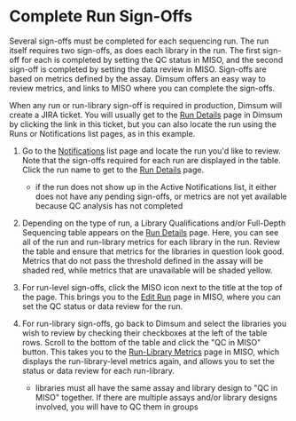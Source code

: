 # Complete Run Sign-Offs

Several sign-offs must be completed for each sequencing run. The run itself requires two sign-offs,
as does each library in the run. The first sign-off for each is completed by setting the QC status
in MISO, and the second sign-off is completed by setting the data review in MISO. Sign-offs are
based on metrics defined by the assay. Dimsum offers an easy way to review metrics, and links to
MISO where you can complete the sign-offs.

When any run or run-library sign-off is required in production, Dimsum will create a JIRA ticket.
You will usually get to the [Run Details](/user_manual/details/) page in Dimsum by clicking the link
in this ticket, but you can also locate the run using the Runs or Notifications list pages, as in
this example.

1. Go to the [Notifications](/user_manual/notifications/) list page and locate the run you'd like to
   review. Note that the sign-offs required for each run are displayed in the table. Click the run
   name to get to the [Run Details](/user_manual/details/) page.

      - if the run does not show up in the Active Notifications list, it either does not have any
        pending sign-offs, or metrics are not yet available because QC analysis has not completed

2. Depending on the type of run, a Library Qualifications and/or Full-Depth Sequencing table appears
   on the [Run Details](/user_manual/details/) page. Here, you can see all of the run and
   run-library metrics for each library in the run. Review the table and ensure that metrics for the
   libraries in question look good. Metrics that do not pass the threshold defined in the assay will
   be shaded red, while metrics that are unavailable will be shaded yellow.

3. For run-level sign-offs, click the MISO icon next to the title at the top of the page. This
   brings you to the
   [Edit Run](https://miso-lims.readthedocs.io/projects/docs/en/latest/user_manual/sequencer_runs/#editing-a-run)
   page in MISO, where you can set the QC status or data review for the run.

4. For run-library sign-offs, go back to Dimsum and select the libraries you wish to review by
   checking their checkboxes at the left of the table rows. Scroll to the bottom of the table and
   click the "QC in MISO" button. This takes you to the
   [Run-Library Metrics](https://miso-lims.readthedocs.io/projects/docs/en/latest/user_manual/qc_integration/)
   page in MISO, which displays the run-library-level metrics again, and allows you to set the
   status or data review for each run-library.

      - libraries must all have the same assay and library design to "QC in MISO" together. If there
        are multiple assays and/or library designs involved, you will have to QC them in groups
